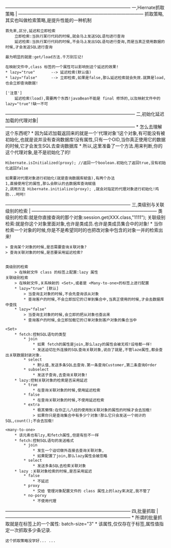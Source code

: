 
――――――――――――――――――――――――――――
一,Hiernate抓取策略			|
――――――――――――――――――――――――――――
	抓取策略,其实也叫做检索策略,是提升性能的一种机制
	
	首先来,区分,延迟和立即检索
		立即检索:当执行某行代码的时候,就会马上发送SQL语句进行查询
		延迟检索:当执行某行代码的时候,不会马上发出SQL语句进行查询,而是当真正使用数据的时候,才会发送SQL进行查询

	最为明显的就是:get/load方法.千万别忘记!

	在映射文件中,class 标签的一个属性可以影响到这个延迟的效果!
	* lazy="true"		--> 延迟检索(默认值)
	* lazy="false"		--> 立即检索,如果是false,那么延迟检索就会失效.就算是load,也会立即查询数据!

	['注意']
		延迟检索(load),需要两个东西!javaBean不能是 final 修饰的,以及映射文件中的 lazy="true"!缺一不可
	
―――――――――――――――――――――――――――――
二,初始化延迟加载的代理对象|
―――――――――――――――――――――――――――――
	* 怎么去理解这个东西呢?
	* 因为延迟加载返回来的就是一个'代理对象'!这个对象,有可能没有被初始化,也就是说并没有查询数据库!没有属性,只有一个OID,当你真正使用它的数据的时候,它才会发生SQL去查询数据库
	* 所以,这里准备了一个方法.用来判断,你的这个代理对象,是不是初始化了的!

	Hibernate.isInitialized(proxy);	//返回一个boolean.初始化了返回true,没有初始化返回false

	如果要对代理对象进行初始化(就是查询数据库赋值),有两个办法
	1,直接使用它的属性,那么会默认的去数据库查询赋值 
	2,调用方法 Hibernate.initialize(proxy); ,就会对指定的代理对象进行初始化!鸡肋...呵呵!

――――――――――――――――――――――――――――
三,类级别与关联级别的检索	|
――――――――――――――――――――――――――――
	类级别的检索:就是你直接查询的那个对象:session.get(XXX.class,"1111");
	关联级别检索:就是你这个对象里面对象,也许是类成员.也许是类成员集合中的对象!
	* 当你检索一个对象的时候,你是不是希望同时的也把改对象中包含的对象一并的检索出来!

	> 查询某个对象的时候,是否需要查询关联对象?
	> 查询关联对象的时候,是否要采用延迟检索?


	类级别的检索
		> 在映射文件 class 的标签上配置:lazy 属性
	关联级别检索
		> 在映射文件,关系映射的 <Set>,或者是 <Many-to-one>的标签上进行配置
		* lazy="true" [默认]
			> 当查询主对象的时候,不会先查询该从对象
			* 查询客户的时候,不会立即加它的订单到集合中,当真正使用的时候,才会去数据库中查找
		* lazy="false"
			> 当查询主对象的时候,会立即的把从对象也查出来
			* 查询客户的时候,会立即加载它的订单对象到客户对象的集合当中
		
	<Set>
		* fetch:控制SQL语句的类型
			* join			
				* 如果 fetch的属性是join,那么lazy的属性会被无视!设啥都一样!
				* 发送迫切左外连接的SQL查询关联对象,说白了就是,不管laze属性,都会查出关联数据封装对象.
			* select
				* 默认值,发送多条SQL去查询.第一条查询Customer,第二条查询Order
			* subselect
				* 发送子查询,去查询关联对象!
		* lazy:控制关联对象的检索是否采用延迟
			* true
				* 在查询关联对象的时候,使用延迟检索
			* false
				* 在查询关联对象的时候,不使用延迟检索
			* extra
				* 极其懒惰:在你正儿八经的使用到关联对象的属性的时候才会去加载!
				> 如果你只是查询集合中有多少个对象!那么它只会发送一个统计的SQL,count();不会去加载!
	
	<many-to-one>
		* 该元素也有lzy,和fetch属性,但是有些不一样
		* fetch:控制SQL语句的发送格式
			* join
				* 发生一个迫切做外连接去查询关联对象,
				* 如果配置了join,那么lazy属性会被忽略
			* select
				* 发送多条SQL去检索关联对象
		* lazy :关联对象检索的时候,是否采用延迟
			* false
				* 不延迟
			* proxy
				* 交给 管理对象配置文件的 class 属性上的lazy来决定,我不管了
			* no-porxy
				* 不使用代理

――――――――――――――――――――――――――――
四,批量抓取					|
――――――――――――――――――――――――――――
	* 所谓的批量抓取就是在<set>标签上的一个属性: batch-size="3"
	* 该属性,仅仅存在于<set>标签,属性值指定一次抓取多少条记录.

	
	

	这个抓取策略没学好... ...
